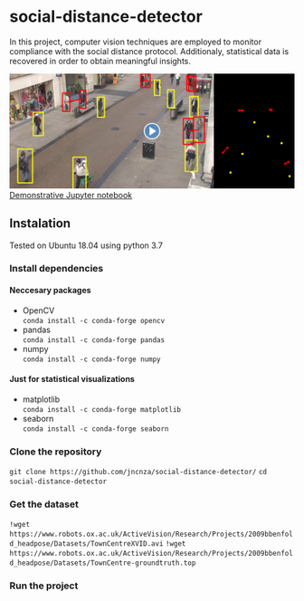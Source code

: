 # social-distance-detector
In this project, computer vision techniques are employed to monitor compliance with the social distance protocol. Additionaly, statistical data is recovered in order to obtain meaningful insights.

[![Demonstration](/media/video.png)](https://www.youtube.com/watch?v=pm3YnYfA7as)
[Demonstrative Jupyter notebook](https://github.com/jncnza/social-distance-detector/blob/master/notebook/social_distance_detector.ipynb)

## Instalation
Tested on Ubuntu 18.04 using python 3.7
### Install dependencies
#### Neccesary packages
* OpenCV\
        `conda install -c conda-forge opencv`
* pandas\
        `conda install -c conda-forge pandas`
* numpy\
        `conda install -c conda-forge numpy`
#### Just for statistical visualizations
* matplotlib\
        `conda install -c conda-forge matplotlib`
* seaborn\
        `conda install -c conda-forge seaborn`
### Clone the repository
`git clone https://github.com/jncnza/social-distance-detector/`
`cd social-distance-detector`
### Get the dataset
`!wget https://www.robots.ox.ac.uk/ActiveVision/Research/Projects/2009bbenfold_headpose/Datasets/TownCentreXVID.avi`
`!wget https://www.robots.ox.ac.uk/ActiveVision/Research/Projects/2009bbenfold_headpose/Datasets/TownCentre-groundtruth.top`
### Run the project
